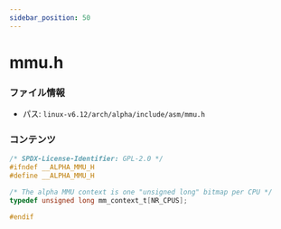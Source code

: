 ```yaml
---
sidebar_position: 50
---
```

# mmu.h

### ファイル情報

- パス: `linux-v6.12/arch/alpha/include/asm/mmu.h`

### コンテンツ

```h
/* SPDX-License-Identifier: GPL-2.0 */
#ifndef __ALPHA_MMU_H
#define __ALPHA_MMU_H

/* The alpha MMU context is one "unsigned long" bitmap per CPU */
typedef unsigned long mm_context_t[NR_CPUS];

#endif

```
